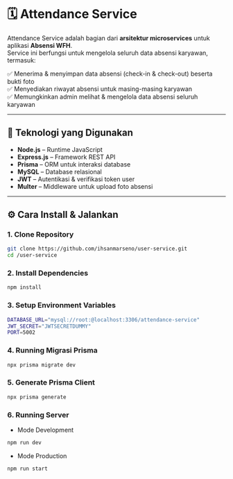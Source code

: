 # 🗓️ Attendance Service

Attendance Service adalah bagian dari **arsitektur microservices** untuk aplikasi **Absensi WFH**.  
Service ini berfungsi untuk mengelola seluruh data absensi karyawan, termasuk:

✅ Menerima & menyimpan data absensi (check-in & check-out) beserta bukti foto  
✅ Menyediakan riwayat absensi untuk masing-masing karyawan  
✅ Memungkinkan admin melihat & mengelola data absensi seluruh karyawan

---

## 🚀 Teknologi yang Digunakan

- **Node.js** – Runtime JavaScript
- **Express.js** – Framework REST API
- **Prisma** – ORM untuk interaksi database
- **MySQL** – Database relasional
- **JWT** – Autentikasi & verifikasi token user
- **Multer** – Middleware untuk upload foto absensi

---

## ⚙️ Cara Install & Jalankan

### 1. Clone Repository

```bash
git clone https://github.com/ihsanmarseno/user-service.git
cd /user-service
```

### 2. Install Dependencies

```bash
npm install
```

### 3. Setup Environment Variables

```bash
DATABASE_URL="mysql://root:@localhost:3306/attendance-service"
JWT_SECRET="JWTSECRETDUMMY"
PORT=5002
```

### 4. Running Migrasi Prisma

```bash
npx prisma migrate dev
```

### 5. Generate Prisma Client

```bash
npx prisma generate
```

### 6. Running Server

- Mode Development

```bash
npm run dev
```

- Mode Production

```bash
npm run start
```
